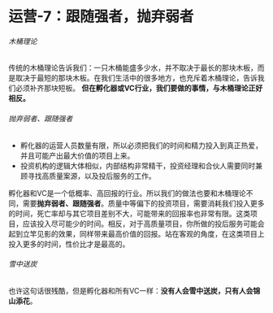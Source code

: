 # 运营-7：跟随强者，抛弃弱者

###### 木桶理论
传统的木桶理论告诉我们：一只木桶能盛多少水，并不取决于最长的那块木板，而是取决于最短的那块木板。在我们生活中的很多地方，也充斥着木桶理论，告诉我们必须补齐那块短板。
**但在孵化器或VC行业，我们要做的事情，与木桶理论正好相反。**

###### 抛弃弱者、跟随强者
- 孵化器的运营人员数量有限，所以必须把我们的时间和精力投入到真正热爱，并且可能产出最大价值的项目上来。
- 投资机构的逻辑大体相似，内部结构非常精干，投资经理和合伙人需要同时兼顾寻找高质量案源，以及投后服务的工作。

孵化器和VC是一个低概率、高回报的行业。所以我们的做法也要和木桶理论不同，需要**抛弃弱者、跟随强者**。质量中等偏下的投资项目，需要消耗我们投入更多的时间，死亡率却与其它项目差别不大，可能带来的回报率也非常有限。这类项目，应该投入尽可能少的时间。相反，对于高质量项目，你所做的投后服务可能会起到立竿见影的效果，同样带来最高价值的回报。站在客观的角度，在这类项目上投入更多的时间，性价比才是最高的。

###### 雪中送炭
也许这句话很残酷，但是孵化器和所有VC一样：**没有人会雪中送炭，只有人会锦山添花**。
